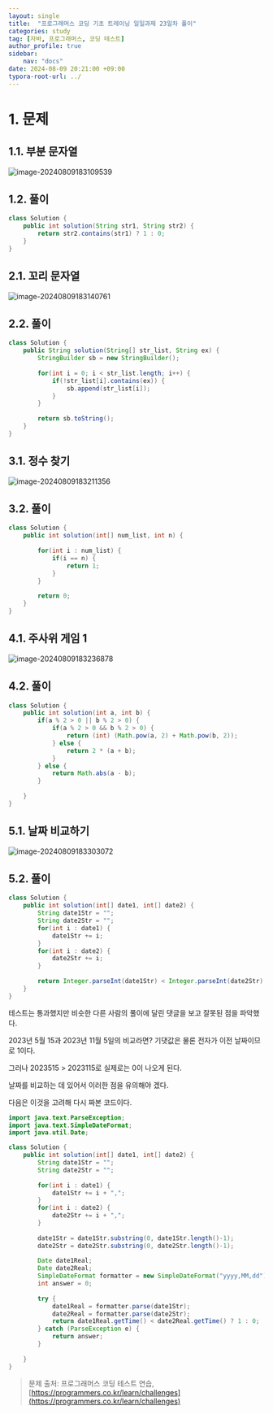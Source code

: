 ```yaml
---
layout: single
title:  "프로그래머스 코딩 기초 트레이닝 일일과제 23일차 풀이"
categories: study
tag: [자바, 프로그래머스, 코딩 테스트]
author_profile: true
sidebar:
    nav: "docs"
date: 2024-08-09 20:21:00 +09:00
typora-root-url: ../
---
```








# 1. 문제



## 1.1. 부분 문자열

![image-20240809183109539](/images/2024-08-09-practice-programmers-23/image-20240809183109539.png)



## 1.2. 풀이

```java
class Solution {
    public int solution(String str1, String str2) {
        return str2.contains(str1) ? 1 : 0;
    }
}
```





## 2.1. 꼬리 문자열

![image-20240809183140761](/images/2024-08-09-practice-programmers-23/image-20240809183140761.png)





## 2.2. 풀이

```java
class Solution {
    public String solution(String[] str_list, String ex) {
        StringBuilder sb = new StringBuilder();
        
        for(int i = 0; i < str_list.length; i++) {
            if(!str_list[i].contains(ex)) {
                sb.append(str_list[i]);
            }
        }
        
        return sb.toString();
    }
}
```







## 3.1. 정수 찾기

![image-20240809183211356](/images/2024-08-09-practice-programmers-23/image-20240809183211356.png)



## 3.2. 풀이

```java
class Solution {
    public int solution(int[] num_list, int n) {
    	
    	for(int i : num_list) {
    		if(i == n) {
    			return 1;
    		}
    	}
    	
    	return 0;
	}
}
```





## 4.1. 주사위 게임 1

![image-20240809183236878](/images/2024-08-09-practice-programmers-23/image-20240809183236878.png)



## 4.2. 풀이

```java
class Solution {
    public int solution(int a, int b) {
    	if(a % 2 > 0 || b % 2 > 0) {
    		if(a % 2 > 0 && b % 2 > 0) {
    			return (int) (Math.pow(a, 2) + Math.pow(b, 2));
    		} else {
    			return 2 * (a + b);
    		}
    	} else {
    		return Math.abs(a - b);
    	}
    	
	}
}
```





## 5.1. 날짜 비교하기

![image-20240809183303072](/images/2024-08-09-practice-programmers-23/image-20240809183303072.png)



## 5.2. 풀이

```java
class Solution {
    public int solution(int[] date1, int[] date2) {
    	String date1Str = "";
    	String date2Str = "";
    	for(int i : date1) {
    		date1Str += i;
    	}
    	for(int i : date2) {
    		date2Str += i;
    	}
    	
		return Integer.parseInt(date1Str) < Integer.parseInt(date2Str) ? 1 : 0;
	}
}
```



테스트는 통과했지만 비슷한 다른 사람의 풀이에 달린 댓글을 보고 잘못된 점을 파악했다.



2023년 5월 15과 2023년 11월 5일의 비교라면? 기댓값은 물론 전자가 이전 날짜이므로 1이다.

그러나 2023515 > 2023115로 실제로는 0이 나오게 된다.



날짜를 비교하는 데 있어서 이러한 점을 유의해야 겠다.



다음은 이것을 고려해 다시 짜본 코드이다.



```java
import java.text.ParseException;
import java.text.SimpleDateFormat;
import java.util.Date;

class Solution {
    public int solution(int[] date1, int[] date2) {
    	String date1Str = "";
    	String date2Str = "";
    	
    	for(int i : date1) {
    		date1Str += i + ",";
    	}
    	for(int i : date2) {
    		date2Str += i + ",";
    	}
    	
    	date1Str = date1Str.substring(0, date1Str.length()-1);
    	date2Str = date2Str.substring(0, date2Str.length()-1);
    	
    	Date date1Real;
    	Date date2Real;
    	SimpleDateFormat formatter = new SimpleDateFormat("yyyy,MM,dd");
		int answer = 0;
		
		try {
			date1Real = formatter.parse(date1Str);
			date2Real = formatter.parse(date2Str);
			return date1Real.getTime() < date2Real.getTime() ? 1 : 0;
		} catch (ParseException e) {
			return answer;
		}
		
	}
}
```





> 문제 출처: 프로그래머스 코딩 테스트 연습, [https://programmers.co.kr/learn/challenges](https://programmers.co.kr/learn/challenges)
